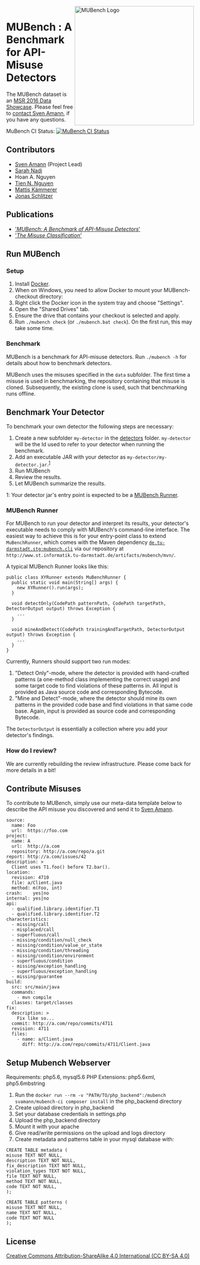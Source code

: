 <img align="right" width="320" height="320" alt="MUBench Logo" src="https://raw.githubusercontent.com/stg-tud/MUBench/master/meta/logo.png" />

# MUBench : A Benchmark for API-Misuse Detectors

The MUBench dataset is an [MSR 2016 Data Showcase](http://2016.msrconf.org/#/data). Please feel free to [contact Sven Amann](http://www.stg.tu-darmstadt.de/staff/sven_amann), if you have any questions.

MuBench CI Status: [![MuBench CI Status](https://api.shippable.com/projects/570d22d52a8192902e1bfa79/badge?branch=master)](https://app.shippable.com/projects/570d22d52a8192902e1bfa79)

## Contributors

* [Sven Amann](http://www.stg.tu-darmstadt.de/staff/sven_amann) (Project Lead)
* [Sarah Nadi](http://www.sarahnadi.org/)
* Hoan A. Nguyen
* [Tien N. Nguyen](http://home.eng.iastate.edu/~tien/)
* [Mattis Kämmerer](https://github.com/M8is)
* [Jonas Schlitzer](https://github.com/joschli)

## Publications

* ['*MUBench: A Benchmark of API-Misuse Detectors*'](http://sven-amann.de/publications/#ANNNM16)
* ['*The Misuse Classification*'](http://www.st.informatik.tu-darmstadt.de/artifacts/muc/)

## Run MUBench

### Setup

1. Install [Docker](https://www.docker.com/products/overview#/install_the_platform).
2. When on Windows, you need to allow Docker to mount your MUBench-checkout directory:
  1. Right click the Docker icon in the system tray and choose "Settings".
  2. Open the "Shared Drives" tab.
  3. Ensure the drive that contains your checkout is selected and apply.
3. Run `./mubench check` (or `./mubench.bat check`). On the first run, this may take some time.

### Benchmark

MUBench is a benchmark for API-misuse detectors. Run `./mubench -h` for details about how to benchmark detectors.

MUBench uses the misuses specified in the `data` subfolder. The first time a misuse is used in benchmarking, the repository containing that misuse is cloned. Subsequently, the existing clone is used, such that benchmarking runs offline.

## Benchmark Your Detector

To benchmark your own detector the following steps are necessary:   

1. Create a new subfolder `my-detector` in the [detectors](https://github.com/stg-tud/MUBench/tree/master/detectors) folder. `my-detector` will be the Id used to refer to your detector when running the benchmark.
2. Add an executable JAR with your detector as `my-detector/my-detector.jar`.<sup>[1](#mubenchcli)</sup>
3. Run MUBench
4. Review the results.
5. Let MUBench summarize the results.

<a name="mubenchcli">1</a>: Your detector jar's entry point is expected to be a [MUBench Runner](#runner).

### <a name="runner" /> MUBench Runner

For MUBench to run your detector and interpret its results, your detector's executable needs to comply with MUBench's command-line interface. The easiest way to achieve this is for your entry-point class to extend `MuBenchRunner`, which comes with the Maven dependency [`de.tu-darmstadt.stg:mubench.cli`](https://github.com/stg-tud/MUBench/tree/master/benchmark/mubench.cli) via our repository at `http://www.st.informatik.tu-darmstadt.de/artifacts/mubench/mvn/`.

A typical MUBench Runner looks like this:

    public class XYRunner extends MuBenchRunner {
      public static void main(String[] args) {
        new XYRunner().run(args);
      }
      
      void detectOnly(CodePath patternPath, CodePath targetPath, DetectorOutput output) throws Exception {
        ...
      }
      
      void mineAndDetect(CodePath trainingAndTargetPath, DetectorOutput output) throws Exception {
        ...
      }
    }

Currently, Runners should support two run modes:

1. "Detect Only"-mode, where the detector is provided with hand-crafted patterns (a one-method class implementing the correct usage) and some target code to find violations of these patterns in. All input is provided as Java source code and corresponding Bytecode.
2. "Mine and Detect"-mode, where the detector should mine its own patterns in the provided code base and find violations in that same code base. Again, input is provided as source code and corresponding Bytecode.

The `DetectorOutput` is essentially a collection where you add your detector's findings.

### How do I review?

We are currently rebuilding the review infrastructure. Please come back for more details in a bit!

## Contribute Misuses

To contribute to MUBench, simply use our meta-data template below to describe the API misuse you discovered and send it to [Sven Amann](http://www.stg.tu-darmstadt.de/staff/sven_amann).

```
source:
  name: Foo
  url:  https://foo.com
project:
  name: A
  url:  http://a.com
  repository: http://a.com/repo/a.git
report: http://a.com/issues/42
description: >
  Client uses T1.foo() before T2.bar().
location:
  revision: 4710
  file: a/Client.java
  method: m(Foo, int)
crash:    yes|no
internal: yes|no
api:
  - qualified.library.identifier.T1
  - qualified.library.identifier.T2
characteristics:
  - missing/call
  - misplaced/call
  - superfluous/call
  - missing/condition/null_check
  - missing/condition/value_or_state
  - missing/condition/threading
  - missing/condition/environment
  - superfluous/condition
  - missing/exception_handling
  - superfluous/exception_handling
  - missing/guarantee
build:
  src: src/main/java
  commands:
    - mvn compile
  classes: target/classes
fix:
  description: >
    Fix like so...
  commit: http://a.com/repo/commits/4711
  revision: 4711
  files:
    - name: a/Client.java
      diff: http://a.com/repo/commits/4711/Client.java
```
## Setup Mubench Webserver

Requirements: php5.6, mysql5.6
PHP Extensions: php5.6xml, php5.6mbstring

1. Run the `docker run --rm -v "PATH/TO/php_backend":/mubench svamann/mubench-ci composer install` in the php_backend directory
2. Create upload directory in php_backend
3. Set your database credentials in settings.php
3. Upload the php_backend directory
  1. Mount it with your apache
  2. Give read/write permissions on the upload and logs directory
5. Create metadata and patterns table in your mysql database with:
```
CREATE TABLE metadata (
misuse TEXT NOT NULL,
description TEXT NOT NULL,
fix_description TEXT NOT NULL,
violation_types TEXT NOT NULL,
file TEXT NOT NULL,
method TEXT NOT NULL,
code TEXT NOT NULL,
);

CREATE TABLE patterns (
misuse TEXT NOT NULL,
name TEXT NOT NULL,
code TEXT NOT NULL
);
```

## License

[Creative Commons Attribution-ShareAlike 4.0 International (CC BY-SA 4.0)](https://creativecommons.org/licenses/by-sa/4.0/)
